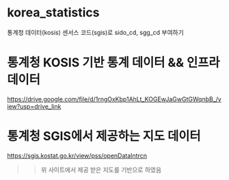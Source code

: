 # korea_statistics
통계청 데이터(kosis) 센서스 코드(sgis)로 sido_cd, sgg_cd 부여하기

# 통계청 KOSIS 기반 통계 데이터 && 인프라 데이터
https://drive.google.com/file/d/1rngOxKbp1AhLt_KOGEwJaGwGtGWqnbB_/view?usp=drive_link

# 통계청 SGIS에서 제공하는 지도 데이터
https://sgis.kostat.go.kr/view/pss/openDataIntrcn
>> 위 사이트에서 제공 받은 지도를 기반으로 하였음
